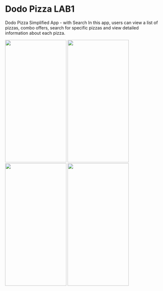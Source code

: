 # Dodo Pizza LAB1
Dodo Pizza Simplified App - with Search
In this app, users can view a list of pizzas, combo offers, search for specific pizzas and view detailed information about each pizza.

<img src="https://github.com/kalkadam777/Dodo-pizza-app/assets/119939566/ec9c5b07-a09b-48c9-814f-6a04850605d7" width="200" height="400">
<img src="https://github.com/kalkadam777/Dodo-pizza-app/assets/119939566/ca89d36f-6dc3-4a96-84e9-eacfccaa78c4" width="200" height="400">
<img src="https://github.com/kalkadam777/Dodo-pizza-app/assets/119939566/81d221f4-38b9-4de6-b176-0bd537da481a" width="200" height="400">
<img src="https://github.com/kalkadam777/Dodo-pizza-app/assets/119939566/b5f3d2f2-e906-4e0d-8e8f-7103bc3fa7a2" width="200" height="400">


